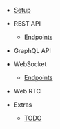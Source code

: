 * [Setup](./setup.md)

- REST API
  * [Endpoints](./rest/endpoints.md)

- GraphQL API

- WebSocket
  * [Endpoints](./websocket/endpoints.md)

- Web RTC

- Extras
  * [TODO](./extras/todo.md)